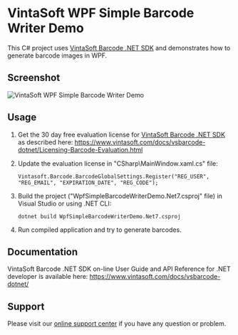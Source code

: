 # VintaSoft WPF Simple Barcode Writer Demo

This C# project uses <a href="https://www.vintasoft.com/vsbarcode-dotnet-index.html">VintaSoft Barcode .NET SDK</a> and demonstrates how to generate barcode images in WPF.


## Screenshot
<img src="vintasoft-wpf-simple-barcode-writer-demo.png" alt="VintaSoft WPF Simple Barcode Writer Demo">


## Usage
1. Get the 30 day free evaluation license for <a href="https://www.vintasoft.com/vsbarcode-dotnet-index.html" target="_blank">VintaSoft Barcode .NET SDK</a> as described here: <a href="https://www.vintasoft.com/docs/vsbarcode-dotnet/Licensing-Barcode-Evaluation.html" target="_blank">https://www.vintasoft.com/docs/vsbarcode-dotnet/Licensing-Barcode-Evaluation.html</a>

2. Update the evaluation license in "CSharp\MainWindow.xaml.cs" file:
   ```
   Vintasoft.Barcode.BarcodeGlobalSettings.Register("REG_USER", "REG_EMAIL", "EXPIRATION_DATE", "REG_CODE");
   ```

3. Build the project ("WpfSimpleBarcodeWriterDemo.Net7.csproj" file) in Visual Studio or using .NET CLI:
   ```
   dotnet build WpfSimpleBarcodeWriterDemo.Net7.csproj
   ```

4. Run compiled application and try to generate barcodes.


## Documentation
VintaSoft Barcode .NET SDK on-line User Guide and API Reference for .NET developer is available here: https://www.vintasoft.com/docs/vsbarcode-dotnet/


## Support
Please visit our <a href="https://myaccount.vintasoft.com/">online support center</a> if you have any question or problem.
